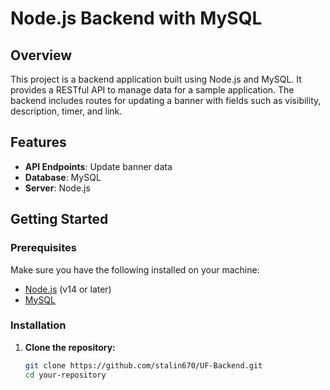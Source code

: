 # Node.js Backend with MySQL

## Overview

This project is a backend application built using Node.js and MySQL. It provides a RESTful API to manage data for a sample application. The backend includes routes for updating a banner with fields such as visibility, description, timer, and link.

## Features

- **API Endpoints**: Update banner data
- **Database**: MySQL
- **Server**: Node.js

## Getting Started

### Prerequisites

Make sure you have the following installed on your machine:

- [Node.js](https://nodejs.org/) (v14 or later)
- [MySQL](https://www.mysql.com/)

### Installation

1. **Clone the repository:**

   ```bash
   git clone https://github.com/stalin670/UF-Backend.git
   cd your-repository
